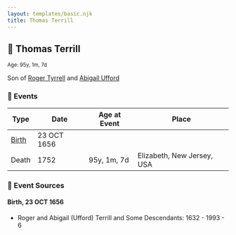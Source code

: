 ```yaml
---
layout: templates/basic.njk
title: Thomas Terrill
---
```

## 🔵 Thomas Terrill
<small>Age: 95y, 1m, 7d</small>

Son of [Roger Tyrrell](/people/2/2108514) and [Abigail Ufford](/people/9/99473444)

### 📆 Events

Type | Date | Age at Event | Place
------ | ------ | ------ | ------
[Birth](#event-event-2) | 23 OCT 1656 |  |
Death | 1752 | 95y, 1m, 7d | Elizabeth, New Jersey, USA

### 📰 Event Sources

#### <a id="event-event-2"></a> Birth, 23 OCT 1656
* Roger and Abigail (Ufford) Terrill and Some Descendants: 1632 - 1993  - 6
